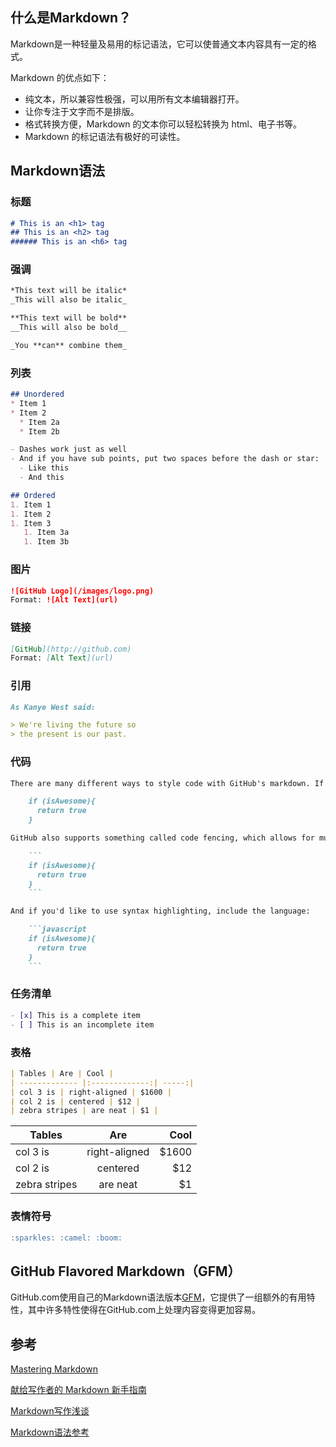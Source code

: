 ## 什么是Markdown？

Markdown是一种轻量及易用的标记语法，它可以使普通文本内容具有一定的格式。

Markdown 的优点如下：

* 纯文本，所以兼容性极强，可以用所有文本编辑器打开。
* 让你专注于文字而不是排版。
* 格式转换方便，Markdown 的文本你可以轻松转换为 html、电子书等。
* Markdown 的标记语法有极好的可读性。

## Markdown语法

### 标题

```md
# This is an <h1> tag
## This is an <h2> tag
###### This is an <h6> tag
```

### 强调

```md
*This text will be italic*
_This will also be italic_

**This text will be bold**
__This will also be bold__

_You **can** combine them_
```

### 列表

```md
## Unordered
* Item 1
* Item 2
  * Item 2a
  * Item 2b

- Dashes work just as well
- And if you have sub points, put two spaces before the dash or star:
  - Like this
  - And this

## Ordered
1. Item 1
1. Item 2
1. Item 3
   1. Item 3a
   1. Item 3b
```

### 图片

```md
![GitHub Logo](/images/logo.png)
Format: ![Alt Text](url)
```

### 链接

```md
[GitHub](http://github.com)
Format: [Alt Text](url)
```

### 引用

```md
As Kanye West said:

> We're living the future so
> the present is our past.
```

### 代码

```md
There are many different ways to style code with GitHub's markdown. If you have inline code blocks, wrap them in backticks: `var example = true`.  If you've got a longer block of code, you can indent with four spaces:

    if (isAwesome){
      return true
    }

GitHub also supports something called code fencing, which allows for multiple lines without indentation:

    ```
    if (isAwesome){
      return true
    }
    ```

And if you'd like to use syntax highlighting, include the language:

    ```javascript
    if (isAwesome){
      return true
    }
    ```
```

### 任务清单

```md
- [x] This is a complete item
- [ ] This is an incomplete item
```

### 表格

```md
| Tables | Are | Cool | 
| ------------- |:-------------:| -----:| 
| col 3 is | right-aligned | $1600 | 
| col 2 is | centered | $12 | 
| zebra stripes | are neat | $1 |
```

| Tables | Are | Cool | 
| ------------- |:-------------:| -----:| 
| col 3 is | right-aligned | $1600 | 
| col 2 is | centered | $12 | 
| zebra stripes | are neat | $1 |

### 表情符号

```md
:sparkles: :camel: :boom:
```

## GitHub Flavored Markdown（GFM）

GitHub.com使用自己的Markdown语法版本[GFM](https://help.github.com/articles/basic-writing-and-formatting-syntax/)，它提供了一组额外的有用特性，其中许多特性使得在GitHub.com上处理内容变得更加容易。

## 参考

[Mastering Markdown](https://guides.github.com/features/mastering-markdown/)

[献给写作者的 Markdown 新手指南](https://www.jianshu.com/p/q81RER)

[Markdown写作浅谈](https://www.jianshu.com/p/PpDNMG)

[Markdown语法参考](https://www.zybuluo.com/techird/note/46064)